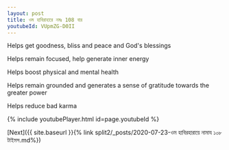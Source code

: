 ```yaml
---
layout: post
title: ওম হাবিরাহারে নমঃ 108 বার
youtubeId: VUpmZG-D0II
---
```

 
 
Helps get goodness, bliss and peace and God's blessings
 
Helps remain focused, help generate inner energy 
 
Helps boost physical and mental health 
 
Helps remain grounded and generates a sense of gratitude towards the greater power 
 
Helps reduce bad karma
 
 
 
 


{% include youtubePlayer.html id=page.youtubeId %}
 
[Next]({{ site.baseurl }}{% link  split2/_posts/2020-07-23-ওম হাবিরহারায়ে নামায ১০৮ টাইমস.md%})
 
